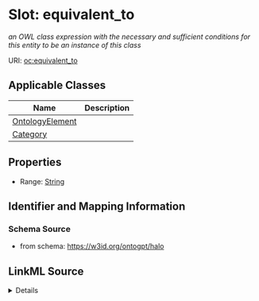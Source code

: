 # Slot: equivalent_to
_an OWL class expression with the necessary and sufficient conditions for this entity to be an instance of this class_


URI: [oc:equivalent_to](http://w3id.org/ontogpt/ontology-class-templateequivalent_to)



<!-- no inheritance hierarchy -->




## Applicable Classes

| Name | Description |
| --- | --- |
[OntologyElement](OntologyElement.md) | 
[Category](Category.md) | 






## Properties

* Range: [String](String.md)







## Identifier and Mapping Information







### Schema Source


* from schema: https://w3id.org/ontogpt/halo




## LinkML Source

<details>
```yaml
name: equivalent_to
description: an OWL class expression with the necessary and sufficient conditions
  for this entity to be an instance of this class
from_schema: https://w3id.org/ontogpt/halo
rank: 1000
alias: equivalent_to
owner: OntologyElement
domain_of:
- OntologyElement
range: string

```
</details>
